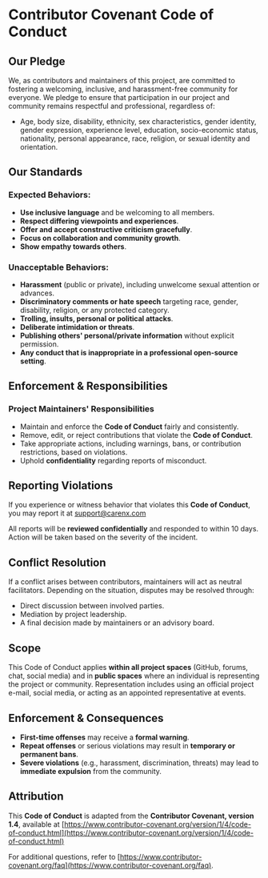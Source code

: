 # Contributor Covenant Code of Conduct

## Our Pledge

We, as contributors and maintainers of this project, are committed to fostering a welcoming, inclusive, and harassment-free community for everyone. We pledge to ensure that participation in our project and community remains respectful and professional, regardless of:

- Age, body size, disability, ethnicity, sex characteristics, gender identity, gender expression, experience level, education, socio-economic status, nationality, personal appearance, race, religion, or sexual identity and orientation.

## Our Standards

### Expected Behaviors:

- **Use inclusive language** and be welcoming to all members.
- **Respect differing viewpoints and experiences**.
- **Offer and accept constructive criticism gracefully**.
- **Focus on collaboration and community growth**.
- **Show empathy towards others**.

### Unacceptable Behaviors:

- **Harassment** (public or private), including unwelcome sexual attention or advances.
- **Discriminatory comments or hate speech** targeting race, gender, disability, religion, or any protected category.
- **Trolling, insults, personal or political attacks**.
- **Deliberate intimidation or threats**.
- **Publishing others' personal/private information** without explicit permission.
- **Any conduct that is inappropriate in a professional open-source setting**.

## Enforcement & Responsibilities

### **Project Maintainers' Responsibilities**

- Maintain and enforce the **Code of Conduct** fairly and consistently.
- Remove, edit, or reject contributions that violate the **Code of Conduct**.
- Take appropriate actions, including warnings, bans, or contribution restrictions, based on violations.
- Uphold **confidentiality** regarding reports of misconduct.

## Reporting Violations

If you experience or witness behavior that violates this **Code of Conduct**, you may report it at [support@carenx.com](mailto\:support@carenx.com)

All reports will be **reviewed confidentially** and responded to within 10 days. Action will be taken based on the severity of the incident.

## Conflict Resolution

If a conflict arises between contributors, maintainers will act as neutral facilitators. Depending on the situation, disputes may be resolved through:

- Direct discussion between involved parties.
- Mediation by project leadership.
- A final decision made by maintainers or an advisory board.

## Scope

This Code of Conduct applies **within all project spaces** (GitHub, forums, chat, social media) and in **public spaces** where an individual is representing the project or community. Representation includes using an official project e-mail, social media, or acting as an appointed representative at events.

## Enforcement & Consequences

- **First-time offenses** may receive a **formal warning**.
- **Repeat offenses** or serious violations may result in **temporary or permanent bans**.
- **Severe violations** (e.g., harassment, discrimination, threats) may lead to **immediate expulsion** from the community.

## Attribution

This **Code of Conduct** is adapted from the **Contributor Covenant, version 1.4**, available at [https://www.contributor-covenant.org/version/1/4/code-of-conduct.html](https://www.contributor-covenant.org/version/1/4/code-of-conduct.html)

For additional questions, refer to [https://www.contributor-covenant.org/faq](https://www.contributor-covenant.org/faq).

